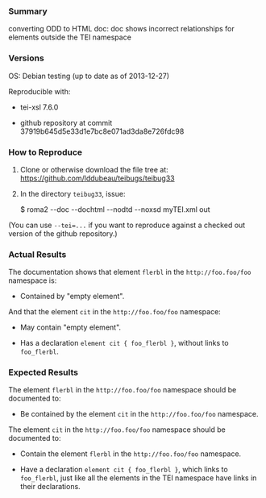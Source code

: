 ### Summary

converting ODD to HTML doc: doc shows incorrect relationships for elements outside the TEI namespace

### Versions

OS: Debian testing (up to date as of 2013-12-27)

Reproducible with:

- tei-xsl 7.6.0

- github repository at commit 37919b645d5e33d1e7bc8e071ad3da8e726fdc98

### How to Reproduce

1. Clone or otherwise download the file tree at: https://github.com/lddubeau/teibugs/teibug33

2. In the directory ``teibug33``, issue:

    $ roma2 --doc --dochtml --nodtd --noxsd myTEI.xml out

(You can use ``--tei=...`` if you want to reproduce against a checked out version of the github repository.)

### Actual Results

The documentation shows that element ``flerbl`` in the ``http://foo.foo/foo`` namespace is:

* Contained by "empty element".

And that the element ``cit`` in the ``http://foo.foo/foo`` namespace:

* May contain "empty element".

* Has a declaration ``element cit { foo_flerbl }``, without links to ``foo_flerbl``.

### Expected Results

The element ``flerbl`` in the ``http://foo.foo/foo`` namespace should be documented to:

* Be contained by the element ``cit`` in the ``http://foo.foo/foo`` namespace.

The element ``cit`` in the ``http://foo.foo/foo`` namespace should be documented to:

* Contain the element ``flerbl`` in the ``http://foo.foo/foo`` namespace.

* Have a declaration ``element cit { foo_flerbl }``, which links to ``foo_flerbl``, just like all the elements in the TEI namespace have links in their declarations.
